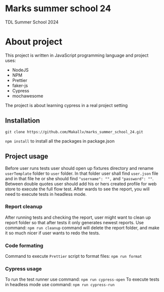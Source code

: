 # Marks summer school 24

TDL Summer School 2024

# About project

This project is written in JavaScript programming language and project uses:
* NodeJS
* NPM
* Prettier
* faker-js
* Cypress
* mochawesome

The project is about learning cypress in a real project setting

## Installation

`git clone https://github.com/Makallv/marks_summer_school_24.git`

`npm install` to install all the packages in package.json

## Project usage
Before user runs tests user should open up fixtures directory and rename `userTemplate` folder to `user` folder.
In that folder user shall find `user.json` file and in that file he or she should find `"username": "",` and `"password": ""`.
Between double quotes user should add his or hers created profile for web store to execute the full flow test. 
After wards to see the report, you will need to execute tests in headless mode.

### Report cleanup
After running tests and checking the report, user might want to clean up report folder so that after tests it only generates newest reports.
Use command: `npm run cleanup`
command will delete the report folder, and make it so much nicer if user wants to redo the tests.

### Code formating

Command to execute `Prettier` script to format files:
`npm run format`

### Cypress usage

To run the test runner use command: `npm run cypress-open`
To execute tests in headless mode use command: `npm run cypress-run`
